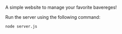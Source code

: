 A simple website to manage your favorite bavereges!

Run the server using the following command:

`node server.js`
